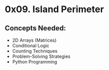 # 0x09. Island Perimeter

## Concepts Needed:
- 2D Arrays (Matrices)
- Conditional Logic
- Counting Techniques
- Problem-Solving Strategies
- Python Programming

